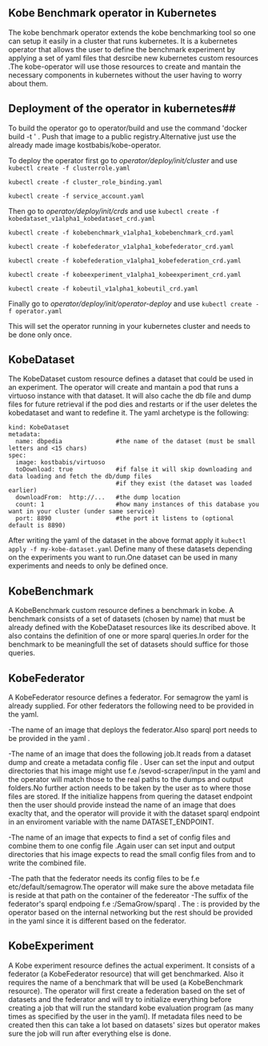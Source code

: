 ## Kobe Benchmark operator in Kubernetes ##
The kobe benchmark operator extends the kobe benchmarking tool so one can setup it easily 
in a cluster that runs kubernetes.
It is a kubernetes operator that allows the user to define the benchmark experiment by applying a set of yaml files 
that desrcibe new kubernetes custom resources .The kobe-operator will use those resources to create 
and mantain the necessary components in kubernetes without the user having to worry about them.

## Deployment of the operator in kubernetes## 
To build the operator go to operator/build and use the command 'docker build -t <operator-image-name>' . 
Push that image to a public registry.Alternative just use the already made image kostbabis/kobe-operator.

To deploy the operator first go to *operator/deploy/init/cluster* and use 
`kubectl create -f clusterrole.yaml`

`kubectl create -f cluster_role_binding.yaml`

`kubectl create -f service_account.yaml `

Then go to *operator/deploy/init/crds* and use 
`kubectl create -f kobedataset_v1alpha1_kobedataset_crd.yaml`

`kubectl create -f kobebenchmark_v1alpha1_kobebenchmark_crd.yaml `

`kubectl create -f kobefederator_v1alpha1_kobefederator_crd.yaml `

`kubectl create -f kobefederation_v1alpha1_kobefederation_crd.yaml`

`kubectl create -f kobeexperiment_v1alpha1_kobeexperiment_crd.yaml  `

`kubectl create -f kobeutil_v1alpha1_kobeutil_crd.yaml  `


Finally go to *operator/deploy/init/operator-deploy* and use 
`kubectl create -f operator.yaml`

This will set the operator running in your kubernetes cluster and needs to be done only once.

## KobeDataset ##
The KobeDataset custom resource defines a dataset that could be used in an experiment.
The operator will create and mantain a pod that runs a virtuoso instance with that dataset. It will also cache the db file and dump files for future retrieval if the pod dies and restarts or if the user deletes the kobedataset and want to redefine it. The yaml archetype is the following:

```apiVersion: kobedataset.kobe.com/v1alpha1
kind: KobeDataset
metadata:
  name: dbpedia               #the name of the dataset (must be small letters and <15 chars)
spec:
  image: kostbabis/virtuoso   
  toDownload: true            #if false it will skip downloading and data loading and fetch the db/dump files
                              #if they exist (the dataset was loaded earlier)
  downloadFrom:  http://...   #the dump location 
  count: 1                    #how many instances of this database you want in your cluster (under same service)
  port: 8890                  #the port it listens to (optional default is 8890)
```
After writing the yaml of the dataset in the above format apply it 
`kubectl apply -f my-kobe-dataset.yaml`
Define many of these datasets depending on the experiments you want to run.One dataset can be used in many experiments and needs to only be defined once.

## KobeBenchmark ## 
A KobeBenchmark custom resource defines a benchmark in kobe. 
A benchmark consists of a set of datasets (chosen by name) that must be already  defined with the KobeDataset resources 
like its described above. It also contains the definition of one or more sparql queries.In order for the benchmark to be meaningfull the set of datasets should suffice for those queries.


## KobeFederator ##
A KobeFederator resource defines a federator. For semagrow the yaml is already supplied.
For other federators the following need to be provided in the yaml.

-The name of an image that deploys the federator.Also sparql port needs to be provided in the yaml .

-The name of an image that does the following job.It reads from a dataset dump and create a metadata config file .
User can set the input and output directories that his image might use f.e /sevod-scraper/input in the yaml and the operator will match those
to the real paths to the dumps and output folders.No further action needs to be taken by the user as to where those files are stored.
If the initialize happens from quering the dataset endpoint then the user should provide instead the name of
an image that does exaclty that, and the operator will provide it with the dataset sparql endpoint in an enviroment variable with the name DATASET_ENDPOINT.

-The name of an image that expects to find a set of config files and combine them to one config file .Again user can set input and output directories that
his image expects to read the small config files from and to write the combined file.

-The path that the federator needs its config files to be f.e etc/default/semagrow.The operator will make sure the above metadata file is reside at that path on the container
of the federeator
-The suffix of the federator's sparql endpoing f.e <endpoint>:<port>/SemaGrow/sparql .
The <endpoint>:<port> is provided by the operator based on the internal networking but the rest should be provided in the yaml since it is different based on the federator.

## KobeExperiment ##
A Kobe experiment resource defines the actual experiment. It consists of a federator (a KobeFederator resource) that will get benchmarked.
Also it requires the name of a benchmark that will be used (a KobeBenchmark resource).
The operator will first create a federation based on the set of datasets and the federator and will try to initialize everything
before creating a job that will run the standard kobe evaluation program (as many times as specified by the user in the yaml). If metadata files need to be created then this can take 
a lot based on datasets' sizes but operator makes sure the job will run after everything else is done.



     

